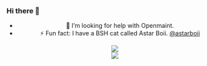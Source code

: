 ### Hi there 👋

<!--
**amyleena95/amyleena95** is a ✨ _special_ ✨ repository because its `README.md` (this file) appears on your GitHub profile.
-->

<div>
  <div align='center'>
    <ul>
      <li>🤔 I’m looking for help with Openmaint.</li>
      <li>⚡ Fun fact: I have a BSH cat called Astar Boii. <a href="https://www.instagram.com/astarboii/">@astarboii</a></li>
    </ul>
     <img src='https://github-readme-stats.vercel.app/api?username=amyleena95&show_icons=true&theme=vue-dark&include_all_commits=true&count_private=true'></img>
  </div>
  <div align='center'>
    <img src='https://github-readme-stats.vercel.app/api/top-langs/?username=amyleena95&theme=vue-dark'></img>
  </div>
</div>

